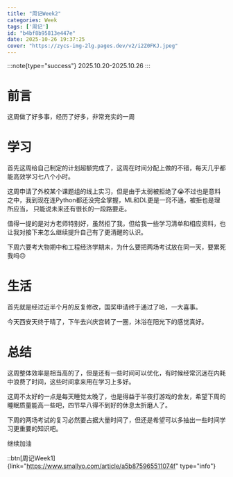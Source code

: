 ```yaml
---
title: "周记Week2"
categories: Week
tags: ['周记']
id: "b4bf8b95813e447e"
date: 2025-10-26 19:37:25
cover: "https://zycs-img-2lg.pages.dev/v2/i2Z0FKJ.jpeg"
---
```


:::note{type="success"}
2025.10.20-2025.10.26
:::

# 前言

这周做了好多事，经历了好多，非常充实的一周

# 学习

首先这周给自己制定的计划超额完成了，这周在时间分配上做的不错，每天几乎都能高效学习七八个小时。

这周申请了外校某个课题组的线上实习，但是由于太弱被拒绝了😭不过也是意料之中，我到现在连Python都还没完全掌握，ML和DL更是一窍不通，被拒也是理所应当， 只能说未来还有很长的一段路要走。

值得一提的是对方老师特别好，虽然拒了我，但给我一些学习清单和相应资料，也让我对接下来怎么继续提升自己有了更清醒的认识。

下周六要考大物期中和工程经济学期末，为什么要把两场考试放在同一天，要累死我吗😣

# 生活

首先就是经过近半个月的反复修改，国奖申请终于通过了哈，一大喜事。

今天西安天终于晴了，下午去兴庆宫转了一圈，沐浴在阳光下的感觉真好。

# 总结

这周整体效率是相当高的了，但是还有一些时间可以优化，有时候经常沉迷在内耗中浪费了时间，这些时间拿来用在学习上多好。

这周不太好的一点是每天睡觉太晚了，也是得益于半夜打游戏的舍友，希望下周的睡眠质量能高一些吧，四节早八得不到好的休息太折磨人了。

下周的两场考试的复习必然要占据大量时间了，但还是希望可以多抽出一些时间学习更重要的知识吧。

继续加油





::btn[周记Week1]{link="https://www.smallyo.com/article/a5b875965511074f" type="info"}